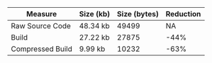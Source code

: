 | Measure | Size (kb) | Size (bytes) | Reduction |
| --- | --- | --- | --- |
| Raw Source Code | 48.34 kb | 49499 | NA |
| Build | 27.22 kb | 27875 | -44% |
| Compressed Build | 9.99 kb | 10232 | -63% |
